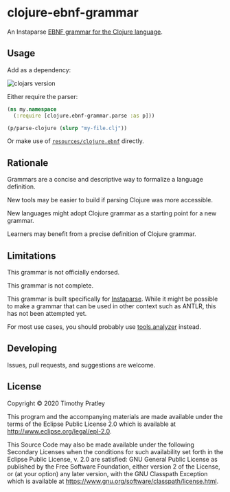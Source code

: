 # clojure-ebnf-grammar

An Instaparse [EBNF grammar for the Clojure language](resources/clojure.ebnf).

## Usage

Add as a dependency:

![clojars version](https://clojars.org/clojure-ebnf-grammar/latest-version.svg)

Either require the parser:

```clojure
(ns my.namespace
  (:require [clojure.ebnf-grammar.parse :as p]))

(p/parse-clojure (slurp "my-file.clj"))
```

Or make use of [`resources/clojure.ebnf`](resources/clojure.ebnf) directly.

## Rationale

Grammars are a concise and descriptive way to formalize a language definition.

New tools may be easier to build if parsing Clojure was more accessible.

New languages might adopt Clojure grammar as a starting point for a new grammar.

Learners may benefit from a precise definition of Clojure grammar.

## Limitations

This grammar is not officially endorsed.

This grammar is not complete.

This grammar is built specifically for [Instaparse](https://github.com/Engelberg/instaparse).
While it might be possible to make a grammar that can be used in other context such as ANTLR,
this has not been attempted yet.

For most use cases, you should probably use [tools.analyzer](https://github.com/clojure/tools.analyzer) instead.

## Developing

Issues, pull requests, and suggestions are welcome.

## License

Copyright © 2020 Timothy Pratley

This program and the accompanying materials are made available under the
terms of the Eclipse Public License 2.0 which is available at
http://www.eclipse.org/legal/epl-2.0.

This Source Code may also be made available under the following Secondary
Licenses when the conditions for such availability set forth in the Eclipse
Public License, v. 2.0 are satisfied: GNU General Public License as published by
the Free Software Foundation, either version 2 of the License, or (at your
option) any later version, with the GNU Classpath Exception which is available
at https://www.gnu.org/software/classpath/license.html.

